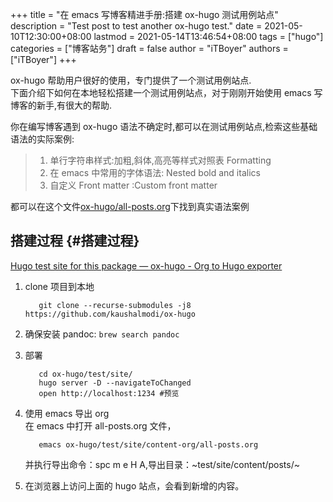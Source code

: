 +++
title = "在 emacs 写博客精进手册:搭建 ox-hugo 测试用例站点"
description = "Test post to test another ox-hugo test."
date = 2021-05-10T12:30:00+08:00
lastmod = 2021-05-14T13:46:54+08:00
tags = ["hugo"]
categories = ["博客站务"]
draft = false
author = "iTBoyer"
authors = ["iTBoyer"]
+++

ox-hugo 帮助用户很好的使用，专门提供了一个测试用例站点.  
下面介绍下如何在本地轻松搭建一个测试用例站点，对于刚刚开始使用 emacs 写博客的新手,有很大的帮助.  

你在编写博客遇到 ox-hugo 语法不确定时,都可以在测试用例站点,检索这些基础语法的实际案例:  
>1. 单行字符串样式:加粗,斜体,高亮等样式对照表 Formatting  
>2. 在 emacs 中常用的字体语法: Nested bold and italics  
>3. 自定义 Front matter :Custom front matter  

都可以在这个文件[ox-hugo/all-posts.org](https://hub.fastgit.org/kaushalmodi/ox-hugo/blob/be7fbd9f164d8937b2628719e21e8e6b4827e638/test/site/content-org/all-posts.org)下找到真实语法案例  


## 搭建过程 {#搭建过程}

[Hugo test site for this package — ox-hugo - Org to Hugo exporter](https://ox-hugo.scripter.co/doc/tests-site/#alternative-way)  

1.  clone 项目到本地  
    
    ```shell
       git clone --recurse-submodules -j8 https://github.com/kaushalmodi/ox-hugo
    ```
2.  确保安装 pandoc: `brew search pandoc`
3.  部署  
    
    ```shell
       cd ox-hugo/test/site/
       hugo server -D --navigateToChanged
       open http://localhost:1234 #预览
    ```
4.  使用 emacs 导出 org  
    在 emacs 中打开 all-posts.org 文件，  
    
    ```shell
       emacs ox-hugo/test/site/content-org/all-posts.org
    ```
    
    并执行导出命令：spc m e H A,导出目录：~test/site/content/posts/~
5.  在浏览器上访问上面的 hugo 站点，会看到新增的内容。
